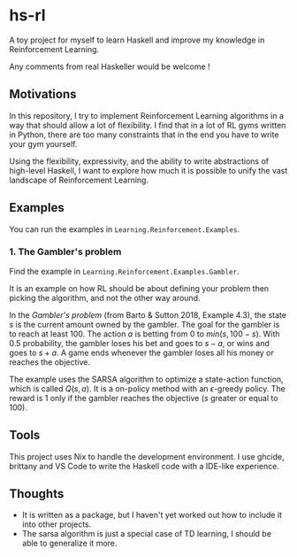 # hs-rl

A toy project for myself to learn Haskell and improve my knowledge in Reinforcement Learning.

Any comments from real Haskeller would be welcome !

## Motivations

In this repository, I try to implement Reinforcement Learning algorithms in a way that should allow a lot of flexibility.
I find that in a lot of RL gyms written in Python, there are too many constraints that in the end you have to write your gym yourself.

Using the flexibility, expressivity, and the ability to write abstractions of high-level Haskell, I want to explore how much it is possible to unify the vast landscape of Reinforcement Learning.

## Examples

You can run the examples in `Learning.Reinforcement.Examples`.

### 1. The Gambler's problem

Find the example in `Learning.Reinforcement.Examples.Gambler`.

It is an example on how RL should be about defining your problem then picking the algorithm, and not the other way around.

In the *Gambler's problem* (from Barto & Sutton 2018, Example 4.3), the state $s$ is the current amount owned by the gambler.
The goal for the gambler is to reach at least 100.
The action $a$ is betting from 0 to $min(s, 100 - s)$.
With 0.5 probability, the gambler loses his bet and goes to $s - a$, or wins and goes to $s + a$.
A game ends whenever the gambler loses all his money or reaches the objective.

The example uses the SARSA algorithm to optimize a state-action function, which is called $Q(s, a)$.
It is a on-policy method with an $\epsilon$-greedy policy.
The reward is 1 only if the gambler reaches the objective ($s$ greater or equal to 100).

## Tools

This project uses Nix to handle the development environment.
I use ghcide, brittany and VS Code to write the Haskell code with a IDE-like experience.

## Thoughts

* It is written as a package, but I haven't yet worked out how to include it into other projects.
* The sarsa algorithm is just a special case of TD learning, I should be able to generalize it more.